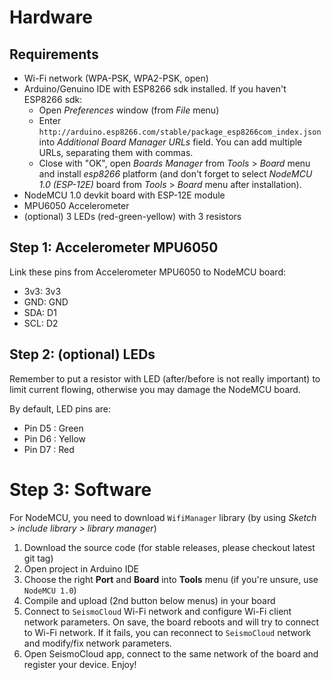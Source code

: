 # Hardware

## Requirements

* Wi-Fi network (WPA-PSK, WPA2-PSK, open)
* Arduino/Genuino IDE with ESP8266 sdk installed. If you haven't ESP8266 sdk:
	* Open *Preferences* window (from *File* menu)
	* Enter `http://arduino.esp8266.com/stable/package_esp8266com_index.json` into *Additional Board Manager URLs* field. You can add multiple URLs, separating them with commas.
	* Close with "OK", open *Boards Manager* from *Tools* > *Board* menu and install *esp8266* platform (and don't forget to select *NodeMCU 1.0 (ESP-12E)* board from *Tools* > *Board* menu after installation).
* NodeMCU 1.0 devkit board with ESP-12E module
* MPU6050 Accelerometer
* (optional) 3 LEDs (red-green-yellow) with 3 resistors

## Step 1: Accelerometer MPU6050

Link these pins from Accelerometer MPU6050 to NodeMCU board:

* 3v3: 3v3
* GND: GND
* SDA: D1
* SCL: D2

## Step 2: (optional) LEDs

Remember to put a resistor with LED (after/before is not really important) to limit
current flowing, otherwise you may damage the NodeMCU board.

By default, LED pins are:

* Pin D5 : Green
* Pin D6 : Yellow
* Pin D7 : Red

# Step 3: Software

For NodeMCU, you need to download `WifiManager` library (by using *Sketch > include library > library manager*)

1. Download the source code (for stable releases, please checkout latest git tag)
2. Open project in Arduino IDE
3. Choose the right **Port** and **Board** into **Tools** menu (if you're unsure, use `NodeMCU 1.0`)
4. Compile and upload (2nd button below menus) in your board
5. Connect to `SeismoCloud` Wi-Fi network and configure Wi-Fi client network parameters. On save, the board reboots and will try to connect to Wi-Fi network. If it fails, you can reconnect to `SeismoCloud` network and modify/fix network parameters.
6. Open SeismoCloud app, connect to the same network of the board and register your device. Enjoy!
